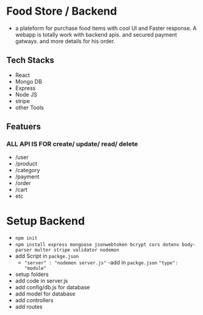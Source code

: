 # Food Store / Backend
- a plateform for purchase food items with cool UI and Faster response. A webapp is totally work with backend apis. and secured payment gatways. and more details for his order.

## Tech Stacks
- React 
- Mongo DB
- Express
- Node JS
- stripe
- other Tools

## Featuers
### ALL API IS FOR create/ update/ read/ delete
- /user 
- /product
- /category
- /payment
- /order
- /cart
- etc

# Setup Backend

 - ``npm init``
 - ``npm install express mongoose jsonwebtoken bcrypt cors dotenv body-parser multer stripe validator nodemon``
 - add Script in `packge.json`
    - `"server" : "nodemon server.js"`
-add in `packge.json` `"type": "module"`
- setup folders
- add code in server.js
- add config/db.js for database
- add model for database
- add controllers 
- add routes